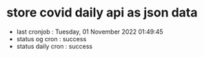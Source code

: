 # store covid daily api as json data

- last cronjob : Tuesday, 01 November 2022 01:49:45
- status og cron : success
- status daily cron : success
      
      